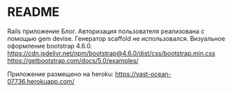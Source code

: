 # README

Rails приложение Блог. 
Авторизация пользователя реализована с помощью gem devise.
Генератор scaffold не использовался. 
Визуальное оформление bootstrap 4.6.0. https://cdn.jsdelivr.net/npm/bootstrap@4.6.0/dist/css/bootstrap.min.css
https://getbootstrap.com/docs/5.0/examples/

Приложение размещено на heroku: https://vast-ocean-07736.herokuapp.com/
